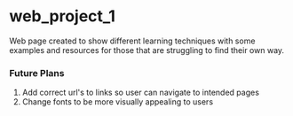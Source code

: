 # web_project_1

Web page created to show different learning techniques with some examples and resources for those that are struggling to find their own way.

### Future Plans
1. Add correct url's to links so user can navigate to intended pages
2. Change fonts to be more visually appealing to users
